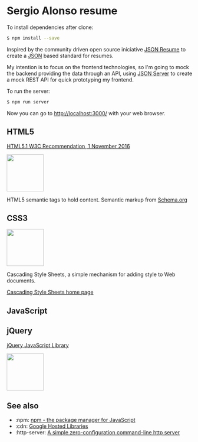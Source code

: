 # Sergio Alonso resume

To install dependencies after clone:

```bash
$ npm install --save
```

Inspired by the community driven open source iniciative [JSON Resume](https://jsonresume.org/) to create a [JSON](http://json.org/) based standard for resumes.

My intention is to focus on the frontend technologies, so I'm going to mock the backend providing the data through an API, using [JSON Server](https://github.com/typicode/json-server) to create a mock REST API for quick prototyping my frontend.

To run the server:

```bash
$ npm run server
```

Now you can go to [http://localhost:3000/]() with your web browser.

## HTML5

[HTML5.1 W3C Recommendation, 1 November 2016](https://www.w3.org/TR/html51)

<img src="https://upload.wikimedia.org/wikipedia/commons/6/61/HTML5_logo_and_wordmark.svg" width="100">

HTML5 semantic tags to hold content.
Semantic markup from [Schema.org](http://schema.org/Person)

## CSS3

<img src="https://upload.wikimedia.org/wikipedia/commons/3/3d/CSS.3.svg" width="100">

Cascading Style Sheets, a simple mechanism for adding style to Web documents.

[Cascading Style Sheets home page](https://www.w3.org/Style/CSS/)

## JavaScript

## jQuery

[jQuery JavaScript Library](http://jquery.com/)

<img src="https://upload.wikimedia.org/wikipedia/en/9/9e/JQuery_logo.svg" width="100">

## See also
* :npm: [npm - the package manager for JavaScript](https://www.npmjs.com)
* :cdn: [Google Hosted Libraries](https://developers.google.com/speed/libraries/)
* :http-server: [A simple zero-configuration command-line http server](https://github.com/indexzero/http-server)
